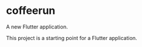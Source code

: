 # coffeerun

A new Flutter application.


This project is a starting point for a Flutter application.

